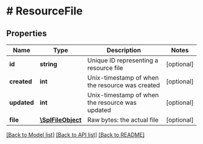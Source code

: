 # # ResourceFile

## Properties

Name | Type | Description | Notes
------------ | ------------- | ------------- | -------------
**id** | **string** | Unique ID representing a resource file | [optional]
**created** | **int** | Unix-timestamp of when the resource was created | [optional]
**updated** | **int** | Unix-timestamp of when the resource was updated | [optional]
**file** | [**\SplFileObject**](\SplFileObject.md) | Raw bytes: the actual file | [optional]

[[Back to Model list]](../../README.md#models) [[Back to API list]](../../README.md#endpoints) [[Back to README]](../../README.md)
